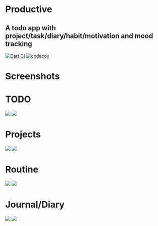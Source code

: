 # Productive

## A todo app with project/task/diary/habit/motivation and mood tracking
[![Dart CI](https://github.com/erluxman/productiveapp/workflows/Flutter%20CI/badge.svg)](https://github.com/erluxman/productiveapp/actions)
[![codecov](https://codecov.io/gh/erluxman/productiveapp/branch/master/graph/badge.svg)](https://codecov.io/gh/erluxman/productiveapp)
# Screenshots

# TODO
![](/art/Todo.png)
![](/art/createtodo.png )
# Projects
![](/art/Projects.png)
![](/art/createproject.png )
# Routine
![](/art/routine.png )
![](/art/createroutine.png )
# Journal/Diary
![](/art/Journal.png)
![](/art/createjournalentry.png)

